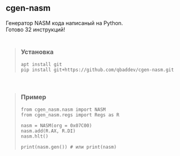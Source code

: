## cgen-nasm
 Генератор NASM кода написаный на Python.<br>
 Готово 32 инструкций!<br>
 <br>

> ### Установка
> ```
> apt install git
> pip install git+https://github.com/qbaddev/cgen-nasm.git
> ```
<br>

> ### Пример
> ```
> from cgen_nasm.nasm import NASM
> from cgen_nasm.regs import Regs as R
>
> nasm = NASM(org = 0x07C00)
> nasm.add(R.AX, R.DI)
> nasm.hlt()
>
> print(nasm.gen()) # или print(nasm)
> ```
